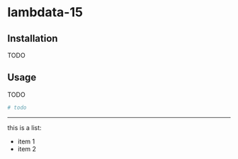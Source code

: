 # lambdata-15

## Installation

TODO

## Usage

TODO

```py
# todo
```


<hr>

this is a list:

  + item 1
  + item 2
